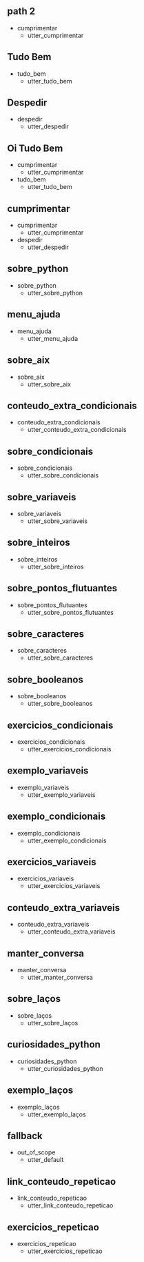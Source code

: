 ## path 2
* cumprimentar
    - utter_cumprimentar

## Tudo Bem
* tudo_bem
    - utter_tudo_bem

## Despedir
* despedir
    - utter_despedir

## Oi Tudo Bem
* cumprimentar
    - utter_cumprimentar
* tudo_bem
    - utter_tudo_bem

## cumprimentar
* cumprimentar
    - utter_cumprimentar
* despedir
    - utter_despedir

## sobre_python
* sobre_python
    - utter_sobre_python

## menu_ajuda
* menu_ajuda
    - utter_menu_ajuda

## sobre_aix
* sobre_aix
    - utter_sobre_aix

## conteudo_extra_condicionais
* conteudo_extra_condicionais
    - utter_conteudo_extra_condicionais

## sobre_condicionais
* sobre_condicionais
    - utter_sobre_condicionais

## sobre_variaveis
* sobre_variaveis
    - utter_sobre_variaveis

## sobre_inteiros
* sobre_inteiros
    - utter_sobre_inteiros

## sobre_pontos_flutuantes
* sobre_pontos_flutuantes
    - utter_sobre_pontos_flutuantes

## sobre_caracteres
* sobre_caracteres
    - utter_sobre_caracteres

## sobre_booleanos
* sobre_booleanos
    - utter_sobre_booleanos

## exercicios_condicionais
* exercicios_condicionais
    - utter_exercicios_condicionais

## exemplo_variaveis
* exemplo_variaveis
    - utter_exemplo_variaveis

## exemplo_condicionais
* exemplo_condicionais
    - utter_exemplo_condicionais

## exercicios_variaveis
* exercicios_variaveis
    - utter_exercicios_variaveis

## conteudo_extra_variaveis
* conteudo_extra_variaveis
    - utter_conteudo_extra_variaveis

## manter_conversa
* manter_conversa
    - utter_manter_conversa

## sobre_laços
* sobre_laços
    - utter_sobre_laços

## curiosidades_python
* curiosidades_python
    - utter_curiosidades_python

## exemplo_laços
* exemplo_laços
    - utter_exemplo_laços
## fallback
* out_of_scope
    - utter_default
    
## link_conteudo_repeticao
* link_conteudo_repeticao
    - utter_link_conteudo_repeticao

## exercicios_repeticao
* exercicios_repeticao
    - utter_exercicios_repeticao
